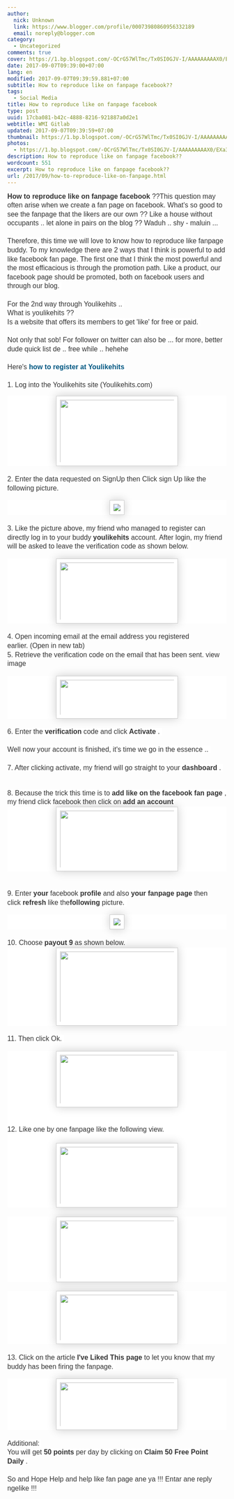 ```yaml
---
author:
  nick: Unknown
  link: https://www.blogger.com/profile/00073980860956332189
  email: noreply@blogger.com
category:
  - Uncategorized
comments: true
cover: https://1.bp.blogspot.com/-OCrG57WlTmc/Tx0SI0GJV-I/AAAAAAAAAX0/EXa3X81Jows/s280/fss.png
date: 2017-09-07T09:39:00+07:00
lang: en
modified: 2017-09-07T09:39:59.881+07:00
subtitle: How to reproduce like on fanpage facebook??
tags:
  - Social Media
title: How to reproduce like on fanpage facebook
type: post
uuid: 17cba081-b42c-4888-8216-921887a0d2e1
webtitle: WMI Gitlab
updated: 2017-09-07T09:39:59+07:00
thumbnail: https://1.bp.blogspot.com/-OCrG57WlTmc/Tx0SI0GJV-I/AAAAAAAAAX0/EXa3X81Jows/s280/fss.png
photos:
  - https://1.bp.blogspot.com/-OCrG57WlTmc/Tx0SI0GJV-I/AAAAAAAAAX0/EXa3X81Jows/s280/fss.png
description: How to reproduce like on fanpage facebook??
wordcount: 551
excerpt: How to reproduce like on fanpage facebook??
url: /2017/09/how-to-reproduce-like-on-fanpage.html
---
```


<span class="notranslate" style="background-color: white; color: #333333; font-family: &quot;arial&quot; , &quot;tahoma&quot; , &quot;helvetica&quot; , &quot;freesans&quot; , sans-serif; font-size: 15.8400001525879px; line-height: 20.5919990539551px;"><b>How to reproduce like on fanpage facebook</b>&nbsp;??</span><span style="background-color: white; color: #333333; font-family: &quot;arial&quot; , &quot;tahoma&quot; , &quot;helvetica&quot; , &quot;freesans&quot; , sans-serif; font-size: 15.8400001525879px; line-height: 20.5919990539551px;"></span><span class="notranslate" style="background-color: white; color: #333333; font-family: &quot;arial&quot; , &quot;tahoma&quot; , &quot;helvetica&quot; , &quot;freesans&quot; , sans-serif; font-size: 15.8400001525879px; line-height: 20.5919990539551px;">This question may often arise when we create a fan page on facebook.</span><span style="background-color: white; color: #333333; font-family: &quot;arial&quot; , &quot;tahoma&quot; , &quot;helvetica&quot; , &quot;freesans&quot; , sans-serif; font-size: 15.8400001525879px; line-height: 20.5919990539551px;">&nbsp;</span><span class="notranslate" style="background-color: white; color: #333333; font-family: &quot;arial&quot; , &quot;tahoma&quot; , &quot;helvetica&quot; , &quot;freesans&quot; , sans-serif; font-size: 15.8400001525879px; line-height: 20.5919990539551px;">What's so good to see the fanpage that the likers are our own ??</span><span style="background-color: white; color: #333333; font-family: &quot;arial&quot; , &quot;tahoma&quot; , &quot;helvetica&quot; , &quot;freesans&quot; , sans-serif; font-size: 15.8400001525879px; line-height: 20.5919990539551px;">&nbsp;</span><span class="notranslate" style="background-color: white; color: #333333; font-family: &quot;arial&quot; , &quot;tahoma&quot; , &quot;helvetica&quot; , &quot;freesans&quot; , sans-serif; font-size: 15.8400001525879px; line-height: 20.5919990539551px;">Like a house without occupants .. let alone in pairs on the blog ??</span><span style="background-color: white; color: #333333; font-family: &quot;arial&quot; , &quot;tahoma&quot; , &quot;helvetica&quot; , &quot;freesans&quot; , sans-serif; font-size: 15.8400001525879px; line-height: 20.5919990539551px;">&nbsp;</span><span class="notranslate" style="background-color: white; color: #333333; font-family: &quot;arial&quot; , &quot;tahoma&quot; , &quot;helvetica&quot; , &quot;freesans&quot; , sans-serif; font-size: 15.8400001525879px; line-height: 20.5919990539551px;">Waduh .. shy - maluin ...</span><span style="background-color: white; color: #333333; font-family: &quot;arial&quot; , &quot;tahoma&quot; , &quot;helvetica&quot; , &quot;freesans&quot; , sans-serif; font-size: 15.8400001525879px; line-height: 20.5919990539551px;">&nbsp;</span><br><br style="background-color: white; color: #333333; font-family: Arial, Tahoma, Helvetica, FreeSans, sans-serif; font-size: 15.8400001525879px; line-height: 20.5919990539551px;"><span class="notranslate" style="background-color: white; color: #333333; font-family: &quot;arial&quot; , &quot;tahoma&quot; , &quot;helvetica&quot; , &quot;freesans&quot; , sans-serif; font-size: 15.8400001525879px; line-height: 20.5919990539551px;">Therefore, this time we&nbsp;will love to know how to reproduce like fanpage buddy.</span><span style="background-color: white; color: #333333; font-family: &quot;arial&quot; , &quot;tahoma&quot; , &quot;helvetica&quot; , &quot;freesans&quot; , sans-serif; font-size: 15.8400001525879px; line-height: 20.5919990539551px;">&nbsp;</span><span class="notranslate" style="background-color: white; color: #333333; font-family: &quot;arial&quot; , &quot;tahoma&quot; , &quot;helvetica&quot; , &quot;freesans&quot; , sans-serif; font-size: 15.8400001525879px; line-height: 20.5919990539551px;">To my knowledge there are 2 ways that I think is powerful to add like facebook fan page.</span><span style="background-color: white; color: #333333; font-family: &quot;arial&quot; , &quot;tahoma&quot; , &quot;helvetica&quot; , &quot;freesans&quot; , sans-serif; font-size: 15.8400001525879px; line-height: 20.5919990539551px;">&nbsp;</span><span class="notranslate" style="background-color: white; color: #333333; font-family: &quot;arial&quot; , &quot;tahoma&quot; , &quot;helvetica&quot; , &quot;freesans&quot; , sans-serif; font-size: 15.8400001525879px; line-height: 20.5919990539551px;">The first one that I think the most powerful and the most efficacious is through the promotion path.</span><span style="background-color: white; color: #333333; font-family: &quot;arial&quot; , &quot;tahoma&quot; , &quot;helvetica&quot; , &quot;freesans&quot; , sans-serif; font-size: 15.8400001525879px; line-height: 20.5919990539551px;">&nbsp;</span><span class="notranslate" style="background-color: white; color: #333333; font-family: &quot;arial&quot; , &quot;tahoma&quot; , &quot;helvetica&quot; , &quot;freesans&quot; , sans-serif; font-size: 15.8400001525879px; line-height: 20.5919990539551px;">Like a product, our facebook page should be promoted, both on facebook users and through our blog.</span><span style="background-color: white; color: #333333; font-family: &quot;arial&quot; , &quot;tahoma&quot; , &quot;helvetica&quot; , &quot;freesans&quot; , sans-serif; font-size: 15.8400001525879px; line-height: 20.5919990539551px;">&nbsp;</span><br><br style="background-color: white; color: #333333; font-family: Arial, Tahoma, Helvetica, FreeSans, sans-serif; font-size: 15.8400001525879px; line-height: 20.5919990539551px;"><span class="notranslate" style="background-color: white; color: #333333; font-family: &quot;arial&quot; , &quot;tahoma&quot; , &quot;helvetica&quot; , &quot;freesans&quot; , sans-serif; font-size: 15.8400001525879px; line-height: 20.5919990539551px;">For the 2nd way through Youlikehits ..</span><span style="background-color: white; color: #333333; font-family: &quot;arial&quot; , &quot;tahoma&quot; , &quot;helvetica&quot; , &quot;freesans&quot; , sans-serif; font-size: 15.8400001525879px; line-height: 20.5919990539551px;">&nbsp;</span><br><span class="notranslate" style="background-color: white; color: #333333; font-family: &quot;arial&quot; , &quot;tahoma&quot; , &quot;helvetica&quot; , &quot;freesans&quot; , sans-serif; font-size: 15.8400001525879px; line-height: 20.5919990539551px;">What is youlikehits ??</span><span style="background-color: white; color: #333333; font-family: &quot;arial&quot; , &quot;tahoma&quot; , &quot;helvetica&quot; , &quot;freesans&quot; , sans-serif; font-size: 15.8400001525879px; line-height: 20.5919990539551px;">&nbsp;</span><br><span class="notranslate" style="background-color: white; color: #333333; font-family: &quot;arial&quot; , &quot;tahoma&quot; , &quot;helvetica&quot; , &quot;freesans&quot; , sans-serif; font-size: 15.8400001525879px; line-height: 20.5919990539551px;">Is a website that offers its members to get 'like' for free or paid.</span><span style="background-color: white; color: #333333; font-family: &quot;arial&quot; , &quot;tahoma&quot; , &quot;helvetica&quot; , &quot;freesans&quot; , sans-serif; font-size: 15.8400001525879px; line-height: 20.5919990539551px;">&nbsp;</span><br><br style="background-color: white; color: #333333; font-family: Arial, Tahoma, Helvetica, FreeSans, sans-serif; font-size: 15.8400001525879px; line-height: 20.5919990539551px;"><span class="notranslate" style="background-color: white; color: #333333; font-family: &quot;arial&quot; , &quot;tahoma&quot; , &quot;helvetica&quot; , &quot;freesans&quot; , sans-serif; font-size: 15.8400001525879px; line-height: 20.5919990539551px;">Not only that sob!</span><span style="background-color: white; color: #333333; font-family: &quot;arial&quot; , &quot;tahoma&quot; , &quot;helvetica&quot; , &quot;freesans&quot; , sans-serif; font-size: 15.8400001525879px; line-height: 20.5919990539551px;">&nbsp;</span><span class="notranslate" style="background-color: white; color: #333333; font-family: &quot;arial&quot; , &quot;tahoma&quot; , &quot;helvetica&quot; , &quot;freesans&quot; , sans-serif; font-size: 15.8400001525879px; line-height: 20.5919990539551px;">For follower on twitter can also be ... for more, better dude quick list de .. free while .. hehehe</span><span style="background-color: white; color: #333333; font-family: &quot;arial&quot; , &quot;tahoma&quot; , &quot;helvetica&quot; , &quot;freesans&quot; , sans-serif; font-size: 15.8400001525879px; line-height: 20.5919990539551px;">&nbsp;</span><br><br style="background-color: white; color: #333333; font-family: Arial, Tahoma, Helvetica, FreeSans, sans-serif; font-size: 15.8400001525879px; line-height: 20.5919990539551px;"><span class="notranslate" style="background-color: white; color: #333333; font-family: &quot;arial&quot; , &quot;tahoma&quot; , &quot;helvetica&quot; , &quot;freesans&quot; , sans-serif; font-size: 15.8400001525879px; line-height: 20.5919990539551px;">Here's&nbsp;<a href="http://translate.googleusercontent.com/translate_c?depth=1&amp;nv=1&amp;rurl=translate.google.com&amp;sl=id&amp;sp=nmt4&amp;tl=en&amp;u=http://christiantatelu.blogspot.com/2012/01/memperbanyak-like-pada-fan-page.html&amp;usg=ALkJrhhBzwfkpv2adxRVubOWqZqTnzhQKg" style="color: #015782; text-decoration: none;" rel="noopener noreferer nofollow"><b>how to register at Youlikehits</b></a></span><span style="background-color: white; color: #333333; font-family: &quot;arial&quot; , &quot;tahoma&quot; , &quot;helvetica&quot; , &quot;freesans&quot; , sans-serif; font-size: 15.8400001525879px; line-height: 20.5919990539551px;">&nbsp;</span><br><br style="background-color: white; color: #333333; font-family: Arial, Tahoma, Helvetica, FreeSans, sans-serif; font-size: 15.8400001525879px; line-height: 20.5919990539551px;"><span class="notranslate" style="background-color: white; color: #333333; font-family: &quot;arial&quot; , &quot;tahoma&quot; , &quot;helvetica&quot; , &quot;freesans&quot; , sans-serif; font-size: 15.8400001525879px; line-height: 20.5919990539551px;">1. Log into the&nbsp;Youlikehits&nbsp;site</span><span style="background-color: white; color: #333333; font-family: &quot;arial&quot; , &quot;tahoma&quot; , &quot;helvetica&quot; , &quot;freesans&quot; , sans-serif; font-size: 15.8400001525879px; line-height: 20.5919990539551px;">&nbsp;(Youlikehits.com)</span><br><div class="separator" style="background-color: white; clear: both; color: #333333; font-family: Arial, Tahoma, Helvetica, FreeSans, sans-serif; font-size: 15.8400001525879px; line-height: 20.5919990539551px; text-align: center;"></div><div class="separator" style="background-color: white; clear: both; color: #333333; font-family: Arial, Tahoma, Helvetica, FreeSans, sans-serif; font-size: 15.8400001525879px; line-height: 20.5919990539551px; text-align: center;"><a href="http://1.bp.blogspot.com/-OCrG57WlTmc/Tx0SI0GJV-I/AAAAAAAAAX0/EXa3X81Jows/s1600/fss.png" imageanchor="1" style="color: #015782; text-decoration: none;" rel="noopener noreferer nofollow"><img border="0" height="161" src="https://1.bp.blogspot.com/-OCrG57WlTmc/Tx0SI0GJV-I/AAAAAAAAAX0/EXa3X81Jows/s280/fss.png" style="-webkit-box-shadow: rgba(0, 0, 0, 0.2) 0px 0px 20px; background-attachment: initial; background-clip: initial; background-image: initial; background-origin: initial; background-position: initial; background-repeat: initial; background-size: initial; border-radius: 0px; border: 1px solid rgb(204, 204, 204); box-shadow: rgba(0, 0, 0, 0.2) 0px 0px 20px; box-sizing: border-box; max-width: 100%; padding: 8px; position: relative;" width="280"></a></div><div class="separator" style="background-color: white; clear: both; color: #333333; font-family: Arial, Tahoma, Helvetica, FreeSans, sans-serif; font-size: 15.8400001525879px; line-height: 20.5919990539551px; text-align: center;"></div><br style="background-color: white; color: #333333; font-family: Arial, Tahoma, Helvetica, FreeSans, sans-serif; font-size: 15.8400001525879px; line-height: 20.5919990539551px;"><span class="notranslate" style="background-color: white; color: #333333; font-family: &quot;arial&quot; , &quot;tahoma&quot; , &quot;helvetica&quot; , &quot;freesans&quot; , sans-serif; font-size: 15.8400001525879px; line-height: 20.5919990539551px;">2. Enter the data requested on SignUp then Click sign Up like the following picture.</span><span style="background-color: white; color: #333333; font-family: &quot;arial&quot; , &quot;tahoma&quot; , &quot;helvetica&quot; , &quot;freesans&quot; , sans-serif; font-size: 15.8400001525879px; line-height: 20.5919990539551px;">&nbsp;</span><br><br><div class="separator" style="background-color: white; clear: both; color: #333333; font-family: Arial, Tahoma, Helvetica, FreeSans, sans-serif; font-size: 15.8400001525879px; line-height: 20.5919990539551px; text-align: center;"><a href="http://3.bp.blogspot.com/-XQI-1FB2F7k/Tx0TG9hNzSI/AAAAAAAAAX8/MU2Ss6O__wU/s1600/jujtjtj.png" imageanchor="1" style="color: #015782; text-decoration: none;" rel="noopener noreferer nofollow"><img border="0" src="https://3.bp.blogspot.com/-XQI-1FB2F7k/Tx0TG9hNzSI/AAAAAAAAAX8/MU2Ss6O__wU/s1600/jujtjtj.png" style="-webkit-box-shadow: rgba(0, 0, 0, 0.2) 0px 0px 20px; background-attachment: initial; background-clip: initial; background-image: initial; background-origin: initial; background-position: initial; background-repeat: initial; background-size: initial; border-radius: 0px; border: 1px solid rgb(204, 204, 204); box-shadow: rgba(0, 0, 0, 0.2) 0px 0px 20px; box-sizing: border-box; max-width: 100%; padding: 8px; position: relative;"></a></div><br style="background-color: white; color: #333333; font-family: Arial, Tahoma, Helvetica, FreeSans, sans-serif; font-size: 15.8400001525879px; line-height: 20.5919990539551px;"><span class="notranslate" style="background-color: white; color: #333333; font-family: &quot;arial&quot; , &quot;tahoma&quot; , &quot;helvetica&quot; , &quot;freesans&quot; , sans-serif; font-size: 15.8400001525879px; line-height: 20.5919990539551px;">3. Like the picture above, my friend who managed to register can directly log in to your buddy&nbsp;<b>youlikehits</b>&nbsp;account.</span><span style="background-color: white; color: #333333; font-family: &quot;arial&quot; , &quot;tahoma&quot; , &quot;helvetica&quot; , &quot;freesans&quot; , sans-serif; font-size: 15.8400001525879px; line-height: 20.5919990539551px;">&nbsp;</span><span class="notranslate" style="background-color: white; color: #333333; font-family: &quot;arial&quot; , &quot;tahoma&quot; , &quot;helvetica&quot; , &quot;freesans&quot; , sans-serif; font-size: 15.8400001525879px; line-height: 20.5919990539551px;">After login, my friend will be asked to leave the verification code as shown below.</span><span style="background-color: white; color: #333333; font-family: &quot;arial&quot; , &quot;tahoma&quot; , &quot;helvetica&quot; , &quot;freesans&quot; , sans-serif; font-size: 15.8400001525879px; line-height: 20.5919990539551px;">&nbsp;</span><br><br><div class="separator" style="background-color: white; clear: both; color: #333333; font-family: Arial, Tahoma, Helvetica, FreeSans, sans-serif; font-size: 15.8400001525879px; line-height: 20.5919990539551px; text-align: center;"><a href="http://3.bp.blogspot.com/-T4aAeJQrAW8/Tx0Q-fgt2jI/AAAAAAAAAXk/3S51ixpog_w/s1600/kimi.png" imageanchor="1" style="color: #015782; text-decoration: none;" rel="noopener noreferer nofollow"><img border="0" height="149" src="https://3.bp.blogspot.com/-T4aAeJQrAW8/Tx0Q-fgt2jI/AAAAAAAAAXk/3S51ixpog_w/s280/kimi.png" style="-webkit-box-shadow: rgba(0, 0, 0, 0.2) 0px 0px 20px; background-attachment: initial; background-clip: initial; background-image: initial; background-origin: initial; background-position: initial; background-repeat: initial; background-size: initial; border-radius: 0px; border: 1px solid rgb(204, 204, 204); box-shadow: rgba(0, 0, 0, 0.2) 0px 0px 20px; box-sizing: border-box; max-width: 100%; padding: 8px; position: relative;" width="280"></a></div><br style="background-color: white; color: #333333; font-family: Arial, Tahoma, Helvetica, FreeSans, sans-serif; font-size: 15.8400001525879px; line-height: 20.5919990539551px;"><span class="notranslate" style="background-color: white; color: #333333; font-family: &quot;arial&quot; , &quot;tahoma&quot; , &quot;helvetica&quot; , &quot;freesans&quot; , sans-serif; font-size: 15.8400001525879px; line-height: 20.5919990539551px;">4. Open incoming email at the email address you registered earlier.</span><span style="background-color: white; color: #333333; font-family: &quot;arial&quot; , &quot;tahoma&quot; , &quot;helvetica&quot; , &quot;freesans&quot; , sans-serif; font-size: 15.8400001525879px; line-height: 20.5919990539551px;">&nbsp;</span><span class="notranslate" style="background-color: white; color: #333333; font-family: &quot;arial&quot; , &quot;tahoma&quot; , &quot;helvetica&quot; , &quot;freesans&quot; , sans-serif; font-size: 15.8400001525879px; line-height: 20.5919990539551px;">(Open in new tab)</span><span style="background-color: white; color: #333333; font-family: &quot;arial&quot; , &quot;tahoma&quot; , &quot;helvetica&quot; , &quot;freesans&quot; , sans-serif; font-size: 15.8400001525879px; line-height: 20.5919990539551px;">&nbsp;</span><br><span class="notranslate" style="background-color: white; color: #333333; font-family: &quot;arial&quot; , &quot;tahoma&quot; , &quot;helvetica&quot; , &quot;freesans&quot; , sans-serif; font-size: 15.8400001525879px; line-height: 20.5919990539551px;">5. Retrieve the verification code on the email that has been sent.</span><span style="background-color: white; color: #333333; font-family: &quot;arial&quot; , &quot;tahoma&quot; , &quot;helvetica&quot; , &quot;freesans&quot; , sans-serif; font-size: 15.8400001525879px; line-height: 20.5919990539551px;">&nbsp;</span><span class="notranslate" style="background-color: white; color: #333333; font-family: &quot;arial&quot; , &quot;tahoma&quot; , &quot;helvetica&quot; , &quot;freesans&quot; , sans-serif; font-size: 15.8400001525879px; line-height: 20.5919990539551px;">view image</span><span style="background-color: white; color: #333333; font-family: &quot;arial&quot; , &quot;tahoma&quot; , &quot;helvetica&quot; , &quot;freesans&quot; , sans-serif; font-size: 15.8400001525879px; line-height: 20.5919990539551px;">&nbsp;</span><br><br><div class="separator" style="background-color: white; clear: both; color: #333333; font-family: Arial, Tahoma, Helvetica, FreeSans, sans-serif; font-size: 15.8400001525879px; line-height: 20.5919990539551px; text-align: center;"><a href="http://4.bp.blogspot.com/-6pk3C6RGt_c/Tx0VLqezHuI/AAAAAAAAAYE/jofjOPyAKjE/s1600/vfdvas.png" imageanchor="1" style="color: #015782; text-decoration: none;" rel="noopener noreferer nofollow"><img border="0" height="98" src="https://4.bp.blogspot.com/-6pk3C6RGt_c/Tx0VLqezHuI/AAAAAAAAAYE/jofjOPyAKjE/s280/vfdvas.png" style="-webkit-box-shadow: rgba(0, 0, 0, 0.2) 0px 0px 20px; background-attachment: initial; background-clip: initial; background-image: initial; background-origin: initial; background-position: initial; background-repeat: initial; background-size: initial; border-radius: 0px; border: 1px solid rgb(204, 204, 204); box-shadow: rgba(0, 0, 0, 0.2) 0px 0px 20px; box-sizing: border-box; max-width: 100%; padding: 8px; position: relative;" width="280"></a></div><div class="separator" style="background-color: white; clear: both; color: #333333; font-family: Arial, Tahoma, Helvetica, FreeSans, sans-serif; font-size: 15.8400001525879px; line-height: 20.5919990539551px; text-align: center;"></div><br style="background-color: white; color: #333333; font-family: Arial, Tahoma, Helvetica, FreeSans, sans-serif; font-size: 15.8400001525879px; line-height: 20.5919990539551px;"><span class="notranslate" style="background-color: white; color: #333333; font-family: &quot;arial&quot; , &quot;tahoma&quot; , &quot;helvetica&quot; , &quot;freesans&quot; , sans-serif; font-size: 15.8400001525879px; line-height: 20.5919990539551px;">6. Enter the&nbsp;<b>verification</b>&nbsp;code and click&nbsp;<b>Activate</b>&nbsp;.</span><span style="background-color: white; color: #333333; font-family: &quot;arial&quot; , &quot;tahoma&quot; , &quot;helvetica&quot; , &quot;freesans&quot; , sans-serif; font-size: 15.8400001525879px; line-height: 20.5919990539551px;">&nbsp;</span><br><br style="background-color: white; color: #333333; font-family: Arial, Tahoma, Helvetica, FreeSans, sans-serif; font-size: 15.8400001525879px; line-height: 20.5919990539551px;"><span class="notranslate" style="background-color: white; color: #333333; font-family: &quot;arial&quot; , &quot;tahoma&quot; , &quot;helvetica&quot; , &quot;freesans&quot; , sans-serif; font-size: 15.8400001525879px; line-height: 20.5919990539551px;">Well now your account is finished, it's time we go in the essence ..</span><span style="background-color: white; color: #333333; font-family: &quot;arial&quot; , &quot;tahoma&quot; , &quot;helvetica&quot; , &quot;freesans&quot; , sans-serif; font-size: 15.8400001525879px; line-height: 20.5919990539551px;">&nbsp;</span><br><br style="background-color: white; color: #333333; font-family: Arial, Tahoma, Helvetica, FreeSans, sans-serif; font-size: 15.8400001525879px; line-height: 20.5919990539551px;"><span class="notranslate" style="background-color: white; color: #333333; font-family: &quot;arial&quot; , &quot;tahoma&quot; , &quot;helvetica&quot; , &quot;freesans&quot; , sans-serif; font-size: 15.8400001525879px; line-height: 20.5919990539551px;">7. After clicking activate, my friend will go straight to your&nbsp;<b>dashboard</b>&nbsp;.</span><span style="background-color: white; color: #333333; font-family: &quot;arial&quot; , &quot;tahoma&quot; , &quot;helvetica&quot; , &quot;freesans&quot; , sans-serif; font-size: 15.8400001525879px; line-height: 20.5919990539551px;">&nbsp;</span><br><br><div class="separator" style="background-color: white; clear: both; color: #333333; font-family: Arial, Tahoma, Helvetica, FreeSans, sans-serif; font-size: 15.8400001525879px; line-height: 20.5919990539551px; text-align: center;"></div><br style="background-color: white; color: #333333; font-family: Arial, Tahoma, Helvetica, FreeSans, sans-serif; font-size: 15.8400001525879px; line-height: 20.5919990539551px;"><span class="notranslate" style="background-color: white; color: #333333; font-family: &quot;arial&quot; , &quot;tahoma&quot; , &quot;helvetica&quot; , &quot;freesans&quot; , sans-serif; font-size: 15.8400001525879px; line-height: 20.5919990539551px;">8. Because the trick this time is to&nbsp;<b>add like on the facebook fan page</b>&nbsp;, my friend click facebook then click on&nbsp;<b>add an account</b></span><span style="background-color: white; color: #333333; font-family: &quot;arial&quot; , &quot;tahoma&quot; , &quot;helvetica&quot; , &quot;freesans&quot; , sans-serif; font-size: 15.8400001525879px; line-height: 20.5919990539551px;">&nbsp;</span><br><div class="separator" style="background-color: white; clear: both; color: #333333; font-family: Arial, Tahoma, Helvetica, FreeSans, sans-serif; font-size: 15.8400001525879px; line-height: 20.5919990539551px; text-align: center;"><a href="http://4.bp.blogspot.com/-W-F_d9fK3-w/Tx0XpuFjGvI/AAAAAAAAAYU/bdyjI914Cos/s1600/dfca.png" imageanchor="1" style="color: #015782; text-decoration: none;" rel="noopener noreferer nofollow"><img border="0" height="148" src="https://4.bp.blogspot.com/-W-F_d9fK3-w/Tx0XpuFjGvI/AAAAAAAAAYU/bdyjI914Cos/s280/dfca.png" style="-webkit-box-shadow: rgba(0, 0, 0, 0.2) 0px 0px 20px; background-attachment: initial; background-clip: initial; background-image: initial; background-origin: initial; background-position: initial; background-repeat: initial; background-size: initial; border-radius: 0px; border: 1px solid rgb(204, 204, 204); box-shadow: rgba(0, 0, 0, 0.2) 0px 0px 20px; box-sizing: border-box; max-width: 100%; padding: 8px; position: relative;" width="280"></a></div><br style="background-color: white; color: #333333; font-family: Arial, Tahoma, Helvetica, FreeSans, sans-serif; font-size: 15.8400001525879px; line-height: 20.5919990539551px;"><br style="background-color: white; color: #333333; font-family: Arial, Tahoma, Helvetica, FreeSans, sans-serif; font-size: 15.8400001525879px; line-height: 20.5919990539551px;"><span class="notranslate" style="background-color: white; color: #333333; font-family: &quot;arial&quot; , &quot;tahoma&quot; , &quot;helvetica&quot; , &quot;freesans&quot; , sans-serif; font-size: 15.8400001525879px; line-height: 20.5919990539551px;">9. Enter&nbsp;<b>your</b>&nbsp;facebook&nbsp;<b>profile</b>&nbsp;and also&nbsp;<b>your fanpage page</b>&nbsp;then click&nbsp;<b>refresh</b>&nbsp;like the<b>following</b>&nbsp;picture.</span><span style="background-color: white; color: #333333; font-family: &quot;arial&quot; , &quot;tahoma&quot; , &quot;helvetica&quot; , &quot;freesans&quot; , sans-serif; font-size: 15.8400001525879px; line-height: 20.5919990539551px;">&nbsp;</span><br><br><div class="separator" style="background-color: white; clear: both; color: #333333; font-family: Arial, Tahoma, Helvetica, FreeSans, sans-serif; font-size: 15.8400001525879px; line-height: 20.5919990539551px; text-align: center;"><a href="http://4.bp.blogspot.com/-f9xaH6tpvBg/Tx0Yhb1mnjI/AAAAAAAAAYc/AX43auzrGEM/s1600/bvzvv.png" imageanchor="1" style="color: #015782; text-decoration: none;" rel="noopener noreferer nofollow"><img border="0" src="https://4.bp.blogspot.com/-f9xaH6tpvBg/Tx0Yhb1mnjI/AAAAAAAAAYc/AX43auzrGEM/s1600/bvzvv.png" style="-webkit-box-shadow: rgba(0, 0, 0, 0.2) 0px 0px 20px; background-attachment: initial; background-clip: initial; background-image: initial; background-origin: initial; background-position: initial; background-repeat: initial; background-size: initial; border-radius: 0px; border: 1px solid rgb(204, 204, 204); box-shadow: rgba(0, 0, 0, 0.2) 0px 0px 20px; box-sizing: border-box; max-width: 100%; padding: 8px; position: relative;"></a></div><br style="background-color: white; color: #333333; font-family: Arial, Tahoma, Helvetica, FreeSans, sans-serif; font-size: 15.8400001525879px; line-height: 20.5919990539551px;"><span class="notranslate" style="background-color: white; color: #333333; font-family: &quot;arial&quot; , &quot;tahoma&quot; , &quot;helvetica&quot; , &quot;freesans&quot; , sans-serif; font-size: 15.8400001525879px; line-height: 20.5919990539551px;">10. Choose&nbsp;<b>payout 9</b>&nbsp;as shown below.</span><span style="background-color: white; color: #333333; font-family: &quot;arial&quot; , &quot;tahoma&quot; , &quot;helvetica&quot; , &quot;freesans&quot; , sans-serif; font-size: 15.8400001525879px; line-height: 20.5919990539551px;">&nbsp;</span><br><div class="separator" style="background-color: white; clear: both; color: #333333; font-family: Arial, Tahoma, Helvetica, FreeSans, sans-serif; font-size: 15.8400001525879px; line-height: 20.5919990539551px; text-align: center;"><a href="http://4.bp.blogspot.com/-YmBR1n2GD8U/Tx0aITBJnwI/AAAAAAAAAYs/gNomVb9g8xY/s1600/cdDZc.png" imageanchor="1" style="color: #015782; text-decoration: none;" rel="noopener noreferer nofollow"><img border="0" height="179" src="https://4.bp.blogspot.com/-YmBR1n2GD8U/Tx0aITBJnwI/AAAAAAAAAYs/gNomVb9g8xY/s280/cdDZc.png" style="-webkit-box-shadow: rgba(0, 0, 0, 0.2) 0px 0px 20px; background-attachment: initial; background-clip: initial; background-image: initial; background-origin: initial; background-position: initial; background-repeat: initial; background-size: initial; border-radius: 0px; border: 1px solid rgb(204, 204, 204); box-shadow: rgba(0, 0, 0, 0.2) 0px 0px 20px; box-sizing: border-box; max-width: 100%; padding: 8px; position: relative;" width="280"></a></div><br style="background-color: white; color: #333333; font-family: Arial, Tahoma, Helvetica, FreeSans, sans-serif; font-size: 15.8400001525879px; line-height: 20.5919990539551px;"><span class="notranslate" style="background-color: white; color: #333333; font-family: &quot;arial&quot; , &quot;tahoma&quot; , &quot;helvetica&quot; , &quot;freesans&quot; , sans-serif; font-size: 15.8400001525879px; line-height: 20.5919990539551px;">11. Then click Ok.</span><span style="background-color: white; color: #333333; font-family: &quot;arial&quot; , &quot;tahoma&quot; , &quot;helvetica&quot; , &quot;freesans&quot; , sans-serif; font-size: 15.8400001525879px; line-height: 20.5919990539551px;">&nbsp;</span><br><br><div class="separator" style="background-color: white; clear: both; color: #333333; font-family: Arial, Tahoma, Helvetica, FreeSans, sans-serif; font-size: 15.8400001525879px; line-height: 20.5919990539551px; text-align: center;"><a href="http://2.bp.blogspot.com/-grTPOpqleVE/Tx0ac33qM0I/AAAAAAAAAY0/YLu4FAWCVvw/s1600/vFC.png" imageanchor="1" style="color: #015782; text-decoration: none;" rel="noopener noreferer nofollow"><img border="0" height="129" src="https://2.bp.blogspot.com/-grTPOpqleVE/Tx0ac33qM0I/AAAAAAAAAY0/YLu4FAWCVvw/s280/vFC.png" style="-webkit-box-shadow: rgba(0, 0, 0, 0.2) 0px 0px 20px; background-attachment: initial; background-clip: initial; background-image: initial; background-origin: initial; background-position: initial; background-repeat: initial; background-size: initial; border-radius: 0px; border: 1px solid rgb(204, 204, 204); box-shadow: rgba(0, 0, 0, 0.2) 0px 0px 20px; box-sizing: border-box; max-width: 100%; padding: 8px; position: relative;" width="280"></a></div><div class="separator" style="background-color: white; clear: both; color: #333333; font-family: Arial, Tahoma, Helvetica, FreeSans, sans-serif; font-size: 15.8400001525879px; line-height: 20.5919990539551px; text-align: center;"><br></div><div class="separator" style="background-color: white; clear: both; color: #333333; font-family: Arial, Tahoma, Helvetica, FreeSans, sans-serif; font-size: 15.8400001525879px; line-height: 20.5919990539551px; text-align: center;"><br></div><div class="separator" style="background-color: white; clear: both; color: #333333; font-family: Arial, Tahoma, Helvetica, FreeSans, sans-serif; font-size: 15.8400001525879px; line-height: 20.5919990539551px;"><span class="notranslate">12. Like one by one fanpage like the following view.</span></div><div class="separator" style="background-color: white; clear: both; color: #333333; font-family: Arial, Tahoma, Helvetica, FreeSans, sans-serif; font-size: 15.8400001525879px; line-height: 20.5919990539551px;"><br></div><div class="separator" style="background-color: white; clear: both; color: #333333; font-family: Arial, Tahoma, Helvetica, FreeSans, sans-serif; font-size: 15.8400001525879px; line-height: 20.5919990539551px; text-align: center;"><a href="http://4.bp.blogspot.com/-SaecBj_Tfcc/Tx0bFjlW-VI/AAAAAAAAAY8/yi6qZAyy5BU/s1600/ergf.png" imageanchor="1" style="color: #015782; text-decoration: none;" rel="noopener noreferer nofollow"><img border="0" height="148" src="https://4.bp.blogspot.com/-SaecBj_Tfcc/Tx0bFjlW-VI/AAAAAAAAAY8/yi6qZAyy5BU/s280/ergf.png" style="-webkit-box-shadow: rgba(0, 0, 0, 0.2) 0px 0px 20px; background-attachment: initial; background-clip: initial; background-image: initial; background-origin: initial; background-position: initial; background-repeat: initial; background-size: initial; border-radius: 0px; border: 1px solid rgb(204, 204, 204); box-shadow: rgba(0, 0, 0, 0.2) 0px 0px 20px; box-sizing: border-box; max-width: 100%; padding: 8px; position: relative;" width="280"></a></div><div class="separator" style="background-color: white; clear: both; color: #333333; font-family: Arial, Tahoma, Helvetica, FreeSans, sans-serif; font-size: 15.8400001525879px; line-height: 20.5919990539551px;"></div><br style="background-color: white; color: #333333; font-family: Arial, Tahoma, Helvetica, FreeSans, sans-serif; font-size: 15.8400001525879px; line-height: 20.5919990539551px;"><div class="separator" style="background-color: white; clear: both; color: #333333; font-family: Arial, Tahoma, Helvetica, FreeSans, sans-serif; font-size: 15.8400001525879px; line-height: 20.5919990539551px; text-align: center;"><a href="http://2.bp.blogspot.com/-n7VHfgoopEk/Tx0b4LyfiOI/AAAAAAAAAZE/p8K1IuB6Fc0/s1600/kkd.png" imageanchor="1" style="color: #015782; text-decoration: none;" rel="noopener noreferer nofollow"><img border="0" height="150" src="https://2.bp.blogspot.com/-n7VHfgoopEk/Tx0b4LyfiOI/AAAAAAAAAZE/p8K1IuB6Fc0/s280/kkd.png" style="-webkit-box-shadow: rgba(0, 0, 0, 0.2) 0px 0px 20px; background-attachment: initial; background-clip: initial; background-image: initial; background-origin: initial; background-position: initial; background-repeat: initial; background-size: initial; border-radius: 0px; border: 1px solid rgb(204, 204, 204); box-shadow: rgba(0, 0, 0, 0.2) 0px 0px 20px; box-sizing: border-box; max-width: 100%; padding: 8px; position: relative;" width="280"></a></div><br style="background-color: white; color: #333333; font-family: Arial, Tahoma, Helvetica, FreeSans, sans-serif; font-size: 15.8400001525879px; line-height: 20.5919990539551px;"><div class="separator" style="background-color: white; clear: both; color: #333333; font-family: Arial, Tahoma, Helvetica, FreeSans, sans-serif; font-size: 15.8400001525879px; line-height: 20.5919990539551px; text-align: center;"><a href="http://4.bp.blogspot.com/-jxUIi4HBVwA/Tx0cD0AZLlI/AAAAAAAAAZM/WZ-4kk4JFIE/s1600/ilikk.png" imageanchor="1" style="color: #015782; text-decoration: none;" rel="noopener noreferer nofollow"><img border="0" height="122" src="https://4.bp.blogspot.com/-jxUIi4HBVwA/Tx0cD0AZLlI/AAAAAAAAAZM/WZ-4kk4JFIE/s280/ilikk.png" style="-webkit-box-shadow: rgba(0, 0, 0, 0.2) 0px 0px 20px; background-attachment: initial; background-clip: initial; background-image: initial; background-origin: initial; background-position: initial; background-repeat: initial; background-size: initial; border-radius: 0px; border: 1px solid rgb(204, 204, 204); box-shadow: rgba(0, 0, 0, 0.2) 0px 0px 20px; box-sizing: border-box; max-width: 100%; padding: 8px; position: relative;" width="280"></a></div><br style="background-color: white; color: #333333; font-family: Arial, Tahoma, Helvetica, FreeSans, sans-serif; font-size: 15.8400001525879px; line-height: 20.5919990539551px;"><span class="notranslate" style="background-color: white; color: #333333; font-family: &quot;arial&quot; , &quot;tahoma&quot; , &quot;helvetica&quot; , &quot;freesans&quot; , sans-serif; font-size: 15.8400001525879px; line-height: 20.5919990539551px;">13. Click on the article&nbsp;<b>I've Liked This page</b>&nbsp;to let you know that my buddy has been firing the fanpage.</span><span style="background-color: white; color: #333333; font-family: &quot;arial&quot; , &quot;tahoma&quot; , &quot;helvetica&quot; , &quot;freesans&quot; , sans-serif; font-size: 15.8400001525879px; line-height: 20.5919990539551px;">&nbsp;</span><br><br><div class="separator" style="background-color: white; clear: both; color: #333333; font-family: Arial, Tahoma, Helvetica, FreeSans, sans-serif; font-size: 15.8400001525879px; line-height: 20.5919990539551px; text-align: center;"><a href="http://3.bp.blogspot.com/-oxEw7MQ7RLo/Tx0cWQFXrHI/AAAAAAAAAZU/QI0Un4dmT2g/s1600/acfbh.png" imageanchor="1" style="color: #015782; text-decoration: none;" rel="noopener noreferer nofollow"><img border="0" height="118" src="https://3.bp.blogspot.com/-oxEw7MQ7RLo/Tx0cWQFXrHI/AAAAAAAAAZU/QI0Un4dmT2g/s280/acfbh.png" style="-webkit-box-shadow: rgba(0, 0, 0, 0.2) 0px 0px 20px; background-attachment: initial; background-clip: initial; background-image: initial; background-origin: initial; background-position: initial; background-repeat: initial; background-size: initial; border-radius: 0px; border: 1px solid rgb(204, 204, 204); box-shadow: rgba(0, 0, 0, 0.2) 0px 0px 20px; box-sizing: border-box; max-width: 100%; padding: 8px; position: relative;" width="280"></a></div><br style="background-color: white; color: #333333; font-family: Arial, Tahoma, Helvetica, FreeSans, sans-serif; font-size: 15.8400001525879px; line-height: 20.5919990539551px;"><span class="notranslate" style="background-color: white; color: #333333; font-family: &quot;arial&quot; , &quot;tahoma&quot; , &quot;helvetica&quot; , &quot;freesans&quot; , sans-serif; font-size: 15.8400001525879px; line-height: 20.5919990539551px;">Additional:</span><span style="background-color: white; color: #333333; font-family: &quot;arial&quot; , &quot;tahoma&quot; , &quot;helvetica&quot; , &quot;freesans&quot; , sans-serif; font-size: 15.8400001525879px; line-height: 20.5919990539551px;">&nbsp;</span><br><span class="notranslate" style="background-color: white; color: #333333; font-family: &quot;arial&quot; , &quot;tahoma&quot; , &quot;helvetica&quot; , &quot;freesans&quot; , sans-serif; font-size: 15.8400001525879px; line-height: 20.5919990539551px;">You will get&nbsp;<b>50 points</b>&nbsp;per day by clicking on <b>Claim&nbsp;50 Free Point Daily</b>&nbsp;.</span><span style="background-color: white; color: #333333; font-family: &quot;arial&quot; , &quot;tahoma&quot; , &quot;helvetica&quot; , &quot;freesans&quot; , sans-serif; font-size: 15.8400001525879px; line-height: 20.5919990539551px;">&nbsp;</span><br><br style="background-color: white; color: #333333; font-family: Arial, Tahoma, Helvetica, FreeSans, sans-serif; font-size: 15.8400001525879px; line-height: 20.5919990539551px;"><span class="notranslate" style="background-color: white; color: #333333; font-family: &quot;arial&quot; , &quot;tahoma&quot; , &quot;helvetica&quot; , &quot;freesans&quot; , sans-serif; font-size: 15.8400001525879px; line-height: 20.5919990539551px;">So and Hope Help and help like fan page ane ya !!!</span><span style="background-color: white; color: #333333; font-family: &quot;arial&quot; , &quot;tahoma&quot; , &quot;helvetica&quot; , &quot;freesans&quot; , sans-serif; font-size: 15.8400001525879px; line-height: 20.5919990539551px;">&nbsp;</span><span class="notranslate" style="background-color: white; color: #333333; font-family: &quot;arial&quot; , &quot;tahoma&quot; , &quot;helvetica&quot; , &quot;freesans&quot; , sans-serif; font-size: 15.8400001525879px; line-height: 20.5919990539551px;">Entar ane reply ngelike !!!</span>